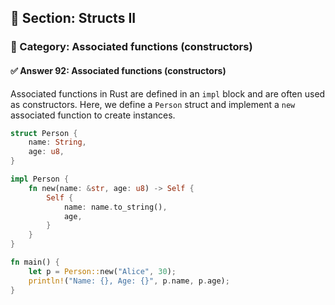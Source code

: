 ## 📘 Section: Structs II  
### 🔹 Category: Associated functions (constructors)  
#### ✅ Answer 92: Associated functions (constructors)

Associated functions in Rust are defined in an `impl` block and are often used as constructors. Here, we define a `Person` struct and implement a `new` associated function to create instances.

```rust
struct Person {
    name: String,
    age: u8,
}

impl Person {
    fn new(name: &str, age: u8) -> Self {
        Self {
            name: name.to_string(),
            age,
        }
    }
}

fn main() {
    let p = Person::new("Alice", 30);
    println!("Name: {}, Age: {}", p.name, p.age);
}
```
